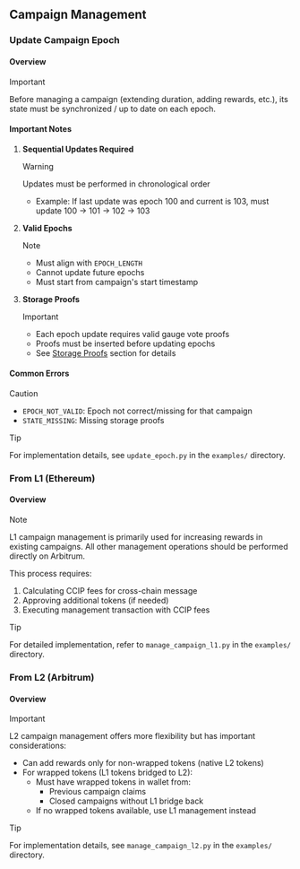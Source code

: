 ## Campaign Management

### Update Campaign Epoch

#### Overview

> [!IMPORTANT]
> Before managing a campaign (extending duration, adding rewards, etc.), its state must be synchronized / up to date on each epoch. 

#### Important Notes

1. **Sequential Updates Required**
   > [!WARNING]
   > Updates must be performed in chronological order
   > - Example: If last update was epoch 100 and current is 103, must update 100 → 101 → 102 → 103

2. **Valid Epochs**
   > [!NOTE]
   > - Must align with `EPOCH_LENGTH`
   > - Cannot update future epochs
   > - Must start from campaign's start timestamp

3. **Storage Proofs**
   > [!IMPORTANT]
   > - Each epoch update requires valid gauge vote proofs
   > - Proofs must be inserted before updating epochs
   > - See [Storage Proofs](./storage_proofs.md) section for details

#### Common Errors
> [!CAUTION]
> - `EPOCH_NOT_VALID`: Epoch not correct/missing for that campaign
> - `STATE_MISSING`: Missing storage proofs

> [!TIP]
> For implementation details, see `update_epoch.py` in the `examples/` directory.

### From L1 (Ethereum)

#### Overview

> [!NOTE]
> L1 campaign management is primarily used for increasing rewards in existing campaigns. All other management operations should be performed directly on Arbitrum.

This process requires:

1. Calculating CCIP fees for cross-chain message
2. Approving additional tokens (if needed)
3. Executing management transaction with CCIP fees

> [!TIP]
> For detailed implementation, refer to `manage_campaign_l1.py` in the `examples/` directory.

### From L2 (Arbitrum)

#### Overview

> [!IMPORTANT]
> L2 campaign management offers more flexibility but has important considerations:
> 
> - Can add rewards only for non-wrapped tokens (native L2 tokens)
> - For wrapped tokens (L1 tokens bridged to L2):
>   - Must have wrapped tokens in wallet from:
>     - Previous campaign claims
>     - Closed campaigns without L1 bridge back
>   - If no wrapped tokens available, use L1 management instead

> [!TIP]
> For implementation details, see `manage_campaign_l2.py` in the `examples/` directory.